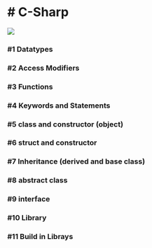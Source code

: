 <head><h1># C-Sharp</h1></head>

<body>
  <img src="https://miro.medium.com/max/500/1*y6Opk-cAQVe6uyKYH3306g.png">
  
  <h3>#1 Datatypes</h3>
  <h3>#2 Access Modifiers</h3>
  <h3>#3 Functions</h3>
  <h3>#4 Keywords and Statements</h3>
  <h3>#5 class and constructor (object)</h3>
  <h3>#6 struct and constructor</h3>
  <h3>#7 Inheritance (derived and base class) </h3>
  <h3>#8 abstract class</h3>
  <h3>#9 interface</h3>
  <h3>#10 Library</h3>
  <h3>#11 Build in Librays</h3>
  <h3></h3>
  <h3></h3>
  <h3></h3>
</body>
